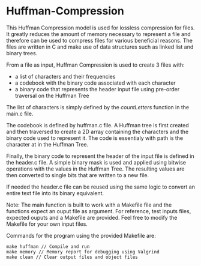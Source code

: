 # Huffman-Compression

This Huffman Compression model is used for lossless compression for files. It greatly reduces the amount of memory necessary to represent a file and therefore can be used to compress files for various beneficial reasons. The files are written in C and make use of data structures such as linked list and binary trees.

From a file as input, Huffman Compression is used to create 3 files with: 
- a list of characters and their frequencies
- a codebook with the binary code associated with each character
- a binary code that represents the header input file using pre-order traversal on the Huffman Tree 

The list of characters is simply defined by the _countLetters_ function in the main.c file. 

The codebook is defined by huffman.c file. A Huffman tree is first created and then traversed to create a 2D array containing the characters and the binary code used to represent it. The code is essentialy with path is the character at in the Huffman Tree.

Finally, the binary code to represent the header of the input file is defined in the header.c file. A simple binary mask is used and applied using bitwise operations with the values in the Huffman Tree. The resulting values are then converted to single bits that are written to a new file. 

If needed the header.c file can be reused using the same logic to convert an entire text file into its binary equivalent. 


Note: The main function is built to work with a Makefile file and the functions expect an ouput file as argument. For reference, test inputs files, expected ouputs and a Makefile are provided. Feel free to modify the Makefile for your own input files.


Commands for the program using the provided Makefile are:
```
make huffman // Compile and run
make memory // Memory report for debugging using Valgrind
make clean // Clear output files and object files
```


